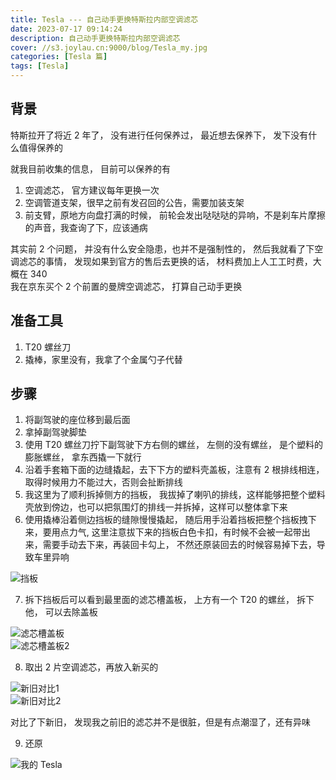 ```yaml
---
title: Tesla --- 自己动手更换特斯拉内部空调滤芯
date: 2023-07-17 09:14:24
description: 自己动手更换特斯拉内部空调滤芯
cover: //s3.joylau.cn:9000/blog/Tesla_my.jpg
categories: [Tesla 篇]
tags: [Tesla]
---
```


<!-- more -->
## 背景
特斯拉开了将近 2 年了， 没有进行任何保养过， 最近想去保养下， 发下没有什么值得保养的  

就我目前收集的信息， 目前可以保养的有
1. 空调滤芯， 官方建议每年更换一次
2. 空调管道支架，很早之前有发召回的公告，需要加装支架
3. 前支臂，原地方向盘打满的时候， 前轮会发出哒哒哒的异响，不是刹车片摩擦的声音，我查询了下，应该通病

其实前 2 个问题， 并没有什么安全隐患，也并不是强制性的， 然后我就看了下空调滤芯的事情， 发现如果到官方的售后去更换的话， 材料费加上人工工时费，大概在 340  
我在京东买个 2 个前置的曼牌空调滤芯， 打算自己动手更换

## 准备工具
1. T20 螺丝刀
2. 撬棒，家里没有，我拿了个金属勺子代替


## 步骤
1. 将副驾驶的座位移到最后面
2. 拿掉副驾驶脚垫
3. 使用 T20 螺丝刀拧下副驾驶下方右侧的螺丝， 左侧的没有螺丝， 是个塑料的膨胀螺丝， 拿东西撬一下就行
4. 沿着手套箱下面的边缝撬起，去下下方的塑料壳盖板，注意有 2 根排线相连，取得时候用力不能过大，否则会扯断排线
5. 我这里为了顺利拆掉侧方的挡板， 我拔掉了喇叭的排线，这样能够把整个塑料壳放到傍边，也可以把氛围灯的排线一并拆掉，这样可以整体拿下来
6. 使用撬棒沿着侧边挡板的缝隙慢慢撬起， 随后用手沿着挡板把整个挡板拽下来，要用点力气, 这里注意拔下来的挡板白色卡扣，有时候不会被一起带出来，需要手动去下来，再装回卡勾上， 不然还原装回去的时候容易掉下去，导致车里异响  

![挡板](//s3.joylau.cn:9000/blog/Tesla-Inner-Car-Air-Filter_1_.pic.jpg)  

7. 拆下挡板后可以看到最里面的滤芯槽盖板， 上方有一个 T20 的螺丝， 拆下他， 可以去除盖板  

![滤芯槽盖板](//s3.joylau.cn:9000/blog/Tesla-Inner-Car-Air-Filter_2_.pic.jpg)   
![滤芯槽盖板2](//s3.joylau.cn:9000/blog/Tesla-Inner-Car-Air-Filter_3_.pic.jpg)   

8. 取出 2 片空调滤芯，再放入新买的

![新旧对比1](//s3.joylau.cn:9000/blog/Tesla-Inner-Car-Air-Filter_4_.pic.jpg)   
![新旧对比2](//s3.joylau.cn:9000/blog/Tesla-Inner-Car-Air-Filter_5_.pic.jpg)   


对比了下新旧， 发现我之前旧的滤芯并不是很脏，但是有点潮湿了，还有异味

9. 还原


![我的 Tesla](//s3.joylau.cn:9000/blog/Tesla_my.jpg)
